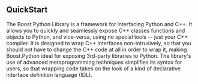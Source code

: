 ## QuickStart
The Boost Python Library is a framework for interfacing Python and C++. 
It allows you to quickly and seamlessly expose C++ classes functions and objects to Python, and vice-versa, using no special tools -- just your C++ compiler. 
It is designed to wrap C++ interfaces non-intrusively, so that you should not have to change the C++ code at all in order to wrap it, making Boost.Python ideal for exposing 3rd-party libraries to Python. 
The library's use of advanced metaprogramming techniques simplifies its syntax for users, so that wrapping code takes on the look of a kind of declarative interface definition language (IDL).
